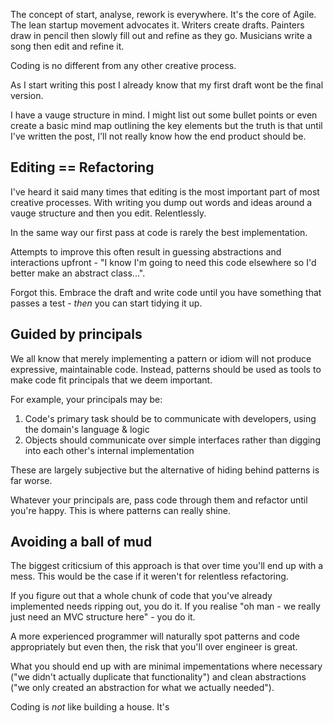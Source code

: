 The concept of start, analyse, rework is everywhere. It's the core of Agile. The lean startup movement advocates it. Writers create drafts. Painters draw in pencil then slowly fill out and refine as they go. Musicians write a song then edit and refine it.

Coding is no different from any other creative process.


As I start writing this post I already know that my first draft wont be the final version. 

I have a vauge structure in mind.  I might list out some bullet points or even create a basic mind map outlining the key elements but the truth is that until I've written the post, I'll not really know how the end product should be.

## Editing == Refactoring

I've heard it said many times that editing is the most important part of most creative processes. With writing you dump out words and ideas around a vauge structure and then you edit.  Relentlessly.

In the same way our first pass at code is rarely the best implementation. 

Attempts to improve this often result in guessing abstractions and interactions upfront - "I know I'm going to need this code elsewhere so I'd better make an abstract class...".

Forgot this. Embrace the draft and write code until you have something that passes a test - *then* you can start tidying it up.

## Guided by principals

We all know that merely implementing a pattern or idiom will not produce expressive, maintainable code. Instead, patterns should be used as tools to make code fit principals that we deem important.

For example, your principals may be:

1. Code's primary task should be to communicate with developers, using the domain's language & logic
2. Objects should communicate over simple interfaces rather than digging into each other's internal implementation

These are largely subjective but the alternative of hiding behind patterns is far worse. 

Whatever your principals are, pass code through them and refactor until you're happy. This is where patterns can really shine.

## Avoiding a ball of mud

The biggest criticsium of this approach is that over time you'll end up with a mess. This would be the case if it weren't for relentless refactoring. 

If you figure out that a whole chunk of code that you've already implemented needs ripping out, you do it. If you realise "oh man - we really just need an MVC structure here" - you do it.

A more experienced programmer will naturally spot patterns and code appropriately but even then, the risk that you'll over engineer is great.

What you should end up with are minimal impementations where necessary ("we didn't actually duplicate that functionality") and clean abstractions ("we only created an abstraction for what we actually needed").

Coding is *not* like building a house. It's 
